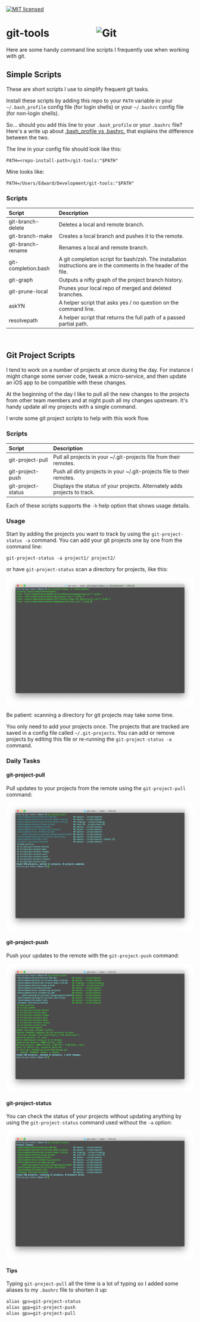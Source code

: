 [![MIT licensed](https://img.shields.io/badge/license-MIT-blue.svg)](https://raw.githubusercontent.com/hyperium/hyper/master/LICENSE)

# git-tools&nbsp;&nbsp;&nbsp;&nbsp;&nbsp;&nbsp;&nbsp;&nbsp;&nbsp;&nbsp;&nbsp;&nbsp;&nbsp;&nbsp;&nbsp;&nbsp;&nbsp;&nbsp;&nbsp;<img alt="Git" height="42" align="top" src="https://git-scm.com/images/logo@2x.png">

Here are some handy command line scripts I frequently use when working with git.


## Simple Scripts

These are short scripts I use to simplify frequent git tasks.

Install these scripts by adding this repo to your `PATH` variable in your `~/.bash_profile`
config file (for login shells) or your `~/.bashrc` config file (for non-login shells).

So... should you add this line to your `.bash_profile` or your `.bashrc` file?
Here's a write up about
[.bash_profile vs .bashrc.](http://www.joshstaiger.org/archives/2005/07/bash_profile_vs.html)
that explains the difference between the two.

The line in your config file should look like this:

```
PATH=<repo-install-path>/git-tools:"$PATH"
```

Mine looks like:

```
PATH=/Users/Edward/Development/git-tools:"$PATH"
```

### Scripts

| Script                | Description |
|:----------------------|:------------|
| git-branch-delete     | Deletes a local and remote branch. |
| git-branch-make       | Creates a local branch and pushes it to the remote. |
| git-branch-rename     | Renames a local and remote branch. |
| git-completion.bash   | A git completion script for bash/zsh. The installation instructions are in the comments in the header of the file. |
| git-graph             | Outputs a nifty graph of the project branch history. |
| git-prune-local       | Prunes your local repo of merged and deleted branches. |
| askYN                 | A helper script that asks yes / no question on the command line. |
| resolvepath           | A helper script that returns the full path of a passed partial path. |

<br>

## Git Project Scripts

I tend to work on a number of projects at once during the day. For instance I might change some server code, tweak a micro-service, and then update an iOS app to be compatible with these changes.

At the beginning of the day I like to pull all the new changes to the projects from other
team members and at night push all my changes upstream. It's handy update all my projects
with a single command.

I wrote some git project scripts to help with this work flow.

### Scripts

| Script                | Description |
|:----------------------|:------------|
| git-project-pull      | Pull all projects in your ~/.git-projects file from their remotes. |
| git-project-push      | Push all dirty projects in your ~/.git-projects file to their remotes. |
| git-project-status    | Displays the status of your projects. Alternately adds projects to track. |

Each of these scripts supports the `-h` help option that shows usage details.

### Usage

Start by adding the projects you want to track by using the `git-project-status -a`
command. You can add your git projects one by one from the command line:

```
git-project-status -a project1/ project2/
```

or have `git-project-status` scan a directory for projects, like this:

![git-project-status-example](images/git-project-status.png)

Be patient: scanning a directory for git projects may take some time.

You only need to add your projects once.  The projects that are tracked are saved in a
config file called `~/.git-projects`. You can add or remove projects by editing this file
or re-running the `git-project-status -a` command.

### Daily Tasks

#### git-project-pull

Pull updates to your projects from the remote using the `git-project-pull` command:

![git-project-pull-example](images/git-project-pull.png)

#### git-project-push

Push your updates to the remote with the `git-project-push` command:

![git-project-push-example](images/git-project-push.png)

#### git-project-status

You can check the status of your projects without updating anything by using the `git-project-status` command used without the `-a` option:

![git-project-status2-example](images/git-project-status2.png)

#### Tips

Typing `git-project-pull` all the time is a lot of typing so I added some aliases to my
`.bashrc` file to shorten it up:

```
alias gps=git-project-status
alias gpp=git-project-push
alias gpu=git-project-pull
```
